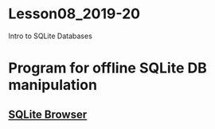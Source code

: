 # Lesson08_2019-20
Intro to SQLite Databases


# Program for offline SQLite DB manipulation

## [SQLite Browser](https://sqlitebrowser.org)
